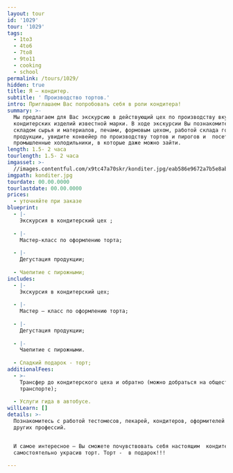 ```yaml
---
layout: tour
id: '1029'
tour: '1029'
tags:
  - 1to3
  - 4to6
  - 7to8
  - 9to11
  - cooking
  - school
permalink: /tours/1029/
hidden: true
title: Я – кондитер.
subtitle: ' Производство тортов.'
intro: Приглашаем Вас попробовать себя в роли кондитера!
summary: >-
  Мы предлагаем для Вас экскурсию в действующий цех по производству вкуснейших
  кондитерских изделий известной марки. В ходе экскурсии Вы познакомитесь со
  складом сырья и материалов, печами, формовым цехом, работой склада готовой
  продукции, увидите конвейер по производству тортов и пирогов и  посетите
  промышленные холодильники, в которые даже можно зайти.
length: 1.5- 2 часа
tourlength: 1.5- 2 часа
imgasset: >-
  //images.contentful.com/x9tc47a70skr/konditer.jpg/eab586e9672a7b5e8ab328b2aa5bc662/konditer.jpg
imgpath: konditer.jpg
tourdate: 00.00.0000
tourlastdate: 00.00.0000
prices:
  - уточняйте при заказе
blueprint:
  - |-
    Экскурсия в кондитерский цех ;
     
  - |-
    Мастер-класс по оформлению торта;
     
  - |-
    Дегустация продукции;
     
  - Чаепитие с пирожными;
includes:
  - |-
    Экскурсия в кондитерский цех;
     
  - |-
    Мастер – класс по оформлению торта;
     
  - |-
    Дегустация продукции;
     
  - |-
    Чаепитие с пирожными.
     
  - Сладкий подарок - торт;
additionalFees:
  - >-
    Трансфер до кондитерского цеха и обратно (можно добраться на общественном
    транспорте);
     
  - Услуги гида в автобусе.
willLearn: []
details: >-
  Познакомитесь с работой тестомесов, пекарей, кондитеров, оформителей и работой
  других профессий.


  И самое интересное – Вы сможете почувствовать себя настоящим  кондитером,
  самостоятельно украсив торт. Торт -  в подарок!!!

---
```

